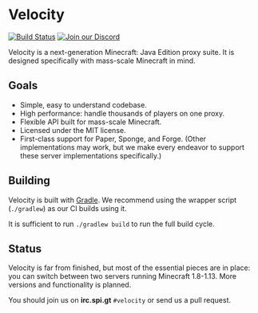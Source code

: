 # Velocity

[![Build Status](https://img.shields.io/jenkins/s/https/ci.velocitypowered.com/job/velocity/job/master.svg)](https://ci.velocitypowered.com/job/velocity/job/master/)
[![Join our Discord](https://img.shields.io/discord/472484458856185878.svg?logo=discord&label=)](https://discord.gg/8cB9Bgf)

Velocity is a next-generation Minecraft: Java Edition proxy suite. It is
designed specifically with mass-scale Minecraft in mind.

## Goals

* Simple, easy to understand codebase.
* High performance: handle thousands of players on one proxy.
* Flexible API built for mass-scale Minecraft.
* Licensed under the MIT license.
* First-class support for Paper, Sponge, and Forge. (Other implementations
  may work, but we make every endeavor to support these server implementations
  specifically.)
  
## Building

Velocity is built with [Gradle](https://gradle.org). We recommend using the
wrapper script (`./gradlew`) as our CI builds using it.

It is sufficient to run `./gradlew build` to run the full build cycle.

## Status

Velocity is far from finished, but most of the essential pieces are in place:
you can switch between two servers running Minecraft 1.8-1.13. More versions
and functionality is planned.

You should join us on **irc.spi.gt** `#velocity` or send us a pull request.
